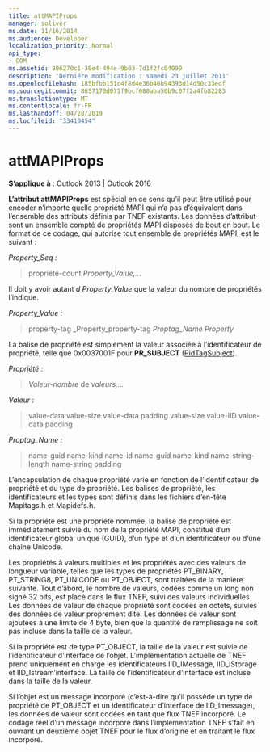 ```yaml
---
title: attMAPIProps
manager: soliver
ms.date: 11/16/2014
ms.audience: Developer
localization_priority: Normal
api_type:
- COM
ms.assetid: 806270c1-30e4-494e-9b03-7d1f2fc04099
description: 'Derniére modification : samedi 23 juillet 2011'
ms.openlocfilehash: 185bfbb151c4f8d4e36b40b94393d14d50c33edf
ms.sourcegitcommit: 8657170d071f9bcf680aba50b9c07f2a4fb82283
ms.translationtype: MT
ms.contentlocale: fr-FR
ms.lasthandoff: 04/28/2019
ms.locfileid: "33410454"
---
```

# <a name="attmapiprops"></a>attMAPIProps

  
  
**S’applique à** : Outlook 2013 | Outlook 2016 
  
**L’attribut attMAPIProps** est spécial en ce sens qu’il peut être utilisé pour encoder n’importe quelle propriété MAPI qui n’a pas d’équivalent dans l’ensemble des attributs définis par TNEF existants. Les données d’attribut sont un ensemble compté de propriétés MAPI disposés de bout en bout. Le format de ce codage, qui autorise tout ensemble de propriétés MAPI, est le suivant :  
  
 _Property_Seq :_
  
> propriété-count  _Property_Value,..._
    
Il doit y avoir autant  _d Property_Value_ que la valeur du nombre de propriétés l’indique. 
  
 _Property_Value :_
  
> property-tag _Property_property-tag  _Proptag_Name Property_
    
La balise de propriété est simplement la valeur associée à l’identificateur de propriété, telle que 0x0037001F pour **PR_SUBJECT** ([PidTagSubject](pidtagsubject-canonical-property.md)).
  
 _Propriété :_
  
>  _Valeur-nombre_ de  _valeurs,..._
    
 _Valeur :_
  
> value-data value-size value-data padding value-size value-IID value-data padding
    
 _Proptag_Name :_
  
> name-guid name-kind name-id name-guid name-kind name-string-length name-string padding
    
L’encapsulation de chaque propriété varie en fonction de l’identificateur de propriété et du type de propriété. Les balises de propriété, les identificateurs et les types sont définis dans les fichiers d’en-tête Mapitags.h et Mapidefs.h.
  
Si la propriété est une propriété nommée, la balise de propriété est immédiatement suivie du nom de la propriété MAPI, constitué d’un identificateur global unique (GUID), d’un type et d’un identificateur ou d’une chaîne Unicode.
  
Les propriétés à valeurs multiples et les propriétés avec des valeurs de longueur variable, telles que les types de propriétés PT_BINARY, PT_STRING8, PT_UNICODE ou PT_OBJECT, sont traitées de la manière suivante. Tout d’abord, le nombre de valeurs, codées comme un long non signé 32 bits, est placé dans le flux TNEF, suivi des valeurs individuelles. Les données de valeur de chaque propriété sont codées en octets, suivies des données de valeur proprement dite. Les données de valeur sont ajoutées à une limite de 4 byte, bien que la quantité de remplissage ne soit pas incluse dans la taille de la valeur.
  
Si la propriété est de type PT_OBJECT, la taille de la valeur est suivie de l’identificateur d’interface de l’objet. L’implémentation actuelle de TNEF prend uniquement en charge les identificateurs IID_IMessage, IID_IStorage et IID_Istream’interface. La taille de l’identificateur d’interface est incluse dans la taille de la valeur.
  
Si l’objet est un message incorporé (c’est-à-dire qu’il possède un type de propriété de PT_OBJECT et un identificateur d’interface de IID_Imessage), les données de valeur sont codées en tant que flux TNEF incorporé. Le codage réel d’un message incorporé dans l’implémentation TNEF s’fait en ouvrant un deuxième objet TNEF pour le flux d’origine et en traitant le flux incorporé.
  

